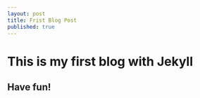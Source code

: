 ```yaml
---
layout: post
title: Frist Blog Post
published: true
---
```


# This is my first blog with Jekyll
## Have fun!